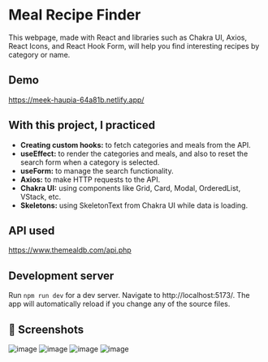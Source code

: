 # Meal Recipe Finder 

This webpage, made with React and libraries such as Chakra UI, Axios, React Icons, and React Hook Form, will help you find interesting recipes by category or name.

## Demo

https://meek-haupia-64a81b.netlify.app/

## With this project, I practiced

- **Creating custom hooks:** to fetch categories and meals from the API.
- **useEffect:** to render the categories and meals, and also to reset the search form when a category is selected.
- **useForm:** to manage the search functionality.
- **Axios:** to make HTTP requests to the API.
- **Chakra UI:** using components like Grid, Card, Modal, OrderedList, VStack, etc.
- **Skeletons:** using SkeletonText from Chakra UI while data is loading.

## API used

https://www.themealdb.com/api.php

## Development server

Run `npm run dev` for a dev server. Navigate to http://localhost:5173/. The app will automatically reload if you change any of the source files.

## 📸 Screenshots
![image](https://github.com/user-attachments/assets/20157832-00f4-4c70-ad18-fda15bc7060e)
![image](https://github.com/user-attachments/assets/230ba15c-a963-4e07-9b6a-f7e6f33482b6)
![image](https://github.com/user-attachments/assets/80d11293-317e-49c7-9f9a-4c8e532d9014)
![image](https://github.com/user-attachments/assets/f7d3f454-457b-4414-93ff-a73b1a22ed0f)
